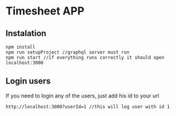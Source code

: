 # Timesheet APP

## Instalation
```
npm install
npm run setupProject //graphql server must run
npm run start //if everything runs correctly it should open localhost:3000
```

## Login users
If you need to login any of the users, just add his id to your url
```
http://localhost:3000?userId=1 //this will log user with id 1 
```